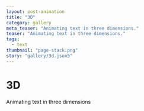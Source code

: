 ```yaml
---
layout: post-animation
title: "3D"
category: gallery
meta_teaser: "Animating text in three dimensions."
teaser: "Animating text in three dimensions."
tags: 
  - text
thumbnail: "page-stack.png"
story: "gallery/3d.json5"
---
```

# 3D
Animating text in three dimensions

